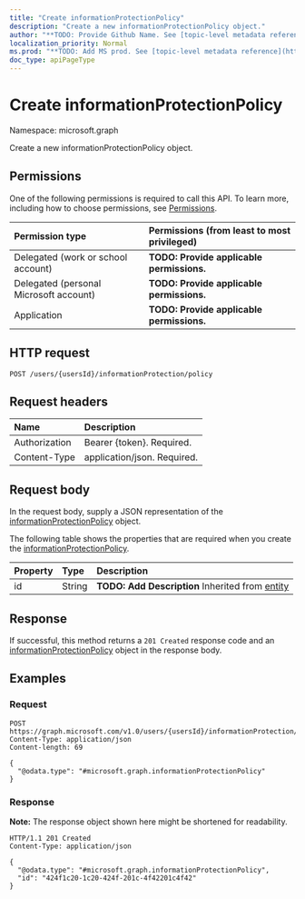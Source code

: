 ```yaml
---
title: "Create informationProtectionPolicy"
description: "Create a new informationProtectionPolicy object."
author: "**TODO: Provide Github Name. See [topic-level metadata reference](https://msgo.azurewebsites.net/add/document/guidelines/metadata.html#topic-level-metadata)**"
localization_priority: Normal
ms.prod: "**TODO: Add MS prod. See [topic-level metadata reference](https://msgo.azurewebsites.net/add/document/guidelines/metadata.html#topic-level-metadata)**"
doc_type: apiPageType
---
```


# Create informationProtectionPolicy
Namespace: microsoft.graph



Create a new informationProtectionPolicy object.

## Permissions
One of the following permissions is required to call this API. To learn more, including how to choose permissions, see [Permissions](/graph/permissions-reference).

|Permission type|Permissions (from least to most privileged)|
|:---|:---|
|Delegated (work or school account)|**TODO: Provide applicable permissions.**|
|Delegated (personal Microsoft account)|**TODO: Provide applicable permissions.**|
|Application|**TODO: Provide applicable permissions.**|

## HTTP request

<!-- {
  "blockType": "ignored"
}
-->
``` http
POST /users/{usersId}/informationProtection/policy
```

## Request headers
|Name|Description|
|:---|:---|
|Authorization|Bearer {token}. Required.|
|Content-Type|application/json. Required.|

## Request body
In the request body, supply a JSON representation of the [informationProtectionPolicy](../resources/informationprotectionpolicy.md) object.

The following table shows the properties that are required when you create the [informationProtectionPolicy](../resources/informationprotectionpolicy.md).

|Property|Type|Description|
|:---|:---|:---|
|id|String|**TODO: Add Description** Inherited from [entity](../resources/entity.md)|



## Response

If successful, this method returns a `201 Created` response code and an [informationProtectionPolicy](../resources/informationprotectionpolicy.md) object in the response body.

## Examples

### Request
<!-- {
  "blockType": "request",
  "name": "create_informationprotectionpolicy_from_"
}
-->
``` http
POST https://graph.microsoft.com/v1.0/users/{usersId}/informationProtection/policy
Content-Type: application/json
Content-length: 69

{
  "@odata.type": "#microsoft.graph.informationProtectionPolicy"
}
```


### Response
**Note:** The response object shown here might be shortened for readability.
<!-- {
  "blockType": "response",
  "truncated": true,
  "@odata.type": "microsoft.graph.informationProtectionPolicy"
}
-->
``` http
HTTP/1.1 201 Created
Content-Type: application/json

{
  "@odata.type": "#microsoft.graph.informationProtectionPolicy",
  "id": "424f1c20-1c20-424f-201c-4f42201c4f42"
}
```

